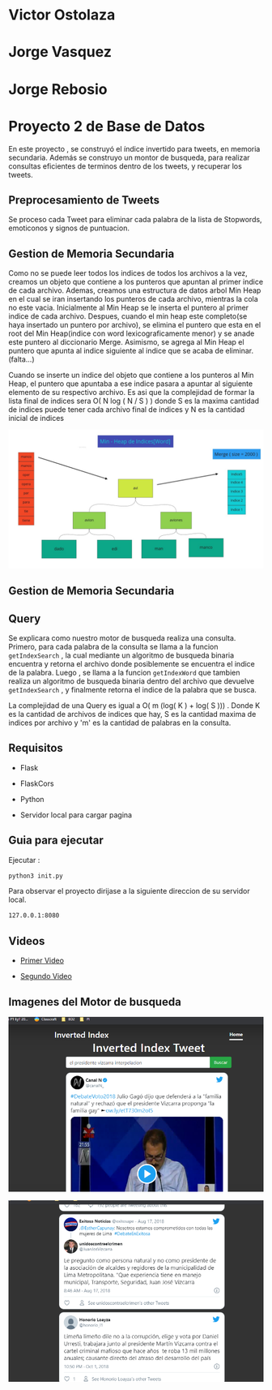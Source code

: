 # Victor Ostolaza
# Jorge Vasquez
# Jorge Rebosio

# Proyecto 2 de Base de Datos

En este proyecto , se construyó el índice invertido para tweets, en memoria secundaria. Además se construyo un montor de busqueda, para realizar consultas eficientes de terminos dentro de los tweets, y recuperar los tweets.  

## Preprocesamiento de Tweets
Se proceso cada Tweet para eliminar cada palabra de la lista de Stopwords, emoticonos y signos de puntuacion.

## Gestion de Memoria Secundaria

Como no se puede leer todos los indices de todos los archivos a la vez, creamos un objeto  que contiene a los punteros que apuntan al primer indice de cada archivo. Ademas, creamos una estructura de datos arbol Min Heap en el cual se iran insertando los punteros de cada archivo, mientras la cola no este vacia. Inicialmente al Min Heap se le inserta el puntero al primer indice de cada archivo. Despues,  cuando el min heap este completo(se haya insertado un puntero por archivo), se elimina el puntero que esta en el root del Min Heap(indice con word lexicograficamente menor) y se anade este puntero al diccionario Merge. Asimismo, se agrega al Min Heap el puntero que apunta al indice siguiente al indice que se acaba de eliminar. (falta...)

Cuando se inserte un indice del objeto que contiene a los punteros al Min Heap, el puntero que apuntaba a ese indice pasara a apuntar al siguiente elemento de su respectivo archivo. Es asi que la complejidad de formar la lista final de indices sera O( N log ( N / S ) ) donde S es la maxima cantidad de indices puede tener cada archivo final de indices y N es la cantidad inicial de indices 

![MinHeap](images/minheap.jpg)



## Gestion de Memoria Secundaria



## Query
Se explicara como nuestro motor de busqueda realiza una consulta. Primero, para cada palabra de la consulta se llama a la funcion `getIndexSearch` , la cual mediante un algoritmo de busqueda binaria encuentra y retorna el archivo donde posiblemente se encuentra el indice de la palabra. Luego ,  se llama a la funcion `getIndexWord` que tambien realiza un algoritmo de busqueda binaria dentro del archivo que devuelve `getIndexSearch` , y finalmente retorna el indice de la palabra que se busca. 

La complejidad de una Query es igual a O( m (log( K ) + log( S ))) . Donde K es la cantidad de archivos de indices que hay,  S es la cantidad maxima de indices por archivo y  'm' es la cantidad de palabras en la consulta. 


## Requisitos

* Flask

* FlaskCors

* Python

* Servidor local para cargar pagina

## Guia para ejecutar


Ejecutar :
```sh
python3 init.py
```


Para observar el proyecto dirijase a la siguiente direccion de su servidor local.

```sh
127.0.0.1:8080
```

## Videos
* [Primer Video](https://www.youtube.com/watch?v=TArJYOTmYt8&feature=youtu.be)

* [Segundo Video](https://www.youtube.com/watch?v=77B7T_GNKPI)
## Imagenes del Motor de busqueda

![imagen1](images/imagen1.png)

![iamgen2](images/imagen2.png)
